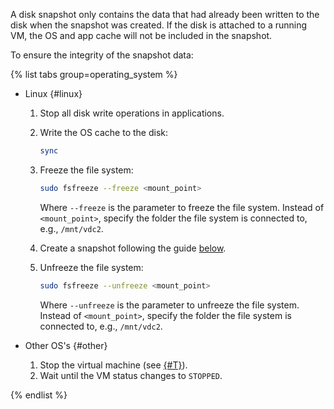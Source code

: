 A disk snapshot only contains the data that had already been written to the disk when the snapshot was created. If the disk is attached to a running VM, the OS and app cache will not be included in the snapshot.

To ensure the integrity of the snapshot data:

{% list tabs group=operating_system %}

- Linux {#linux}

   1. Stop all disk write operations in applications.

   1. Write the OS cache to the disk:

      ```bash
      sync
      ```

   1. Freeze the file system:

      ```bash
      sudo fsfreeze --freeze <mount_point>
      ```
      Where `--freeze` is the parameter to freeze the file system. Instead of `<mount_point>`, specify the folder the file system is connected to, e.g., `/mnt/vdc2`.

   1. Create a snapshot following the guide [below](#create).

   1. Unfreeze the file system:

      ```bash
      sudo fsfreeze --unfreeze <mount_point>
      ```
      Where `--unfreeze` is the parameter to unfreeze the file system. Instead of `<mount_point>`, specify the folder the file system is connected to, e.g., `/mnt/vdc2`.

- Other OS's {#other}

   1. Stop the virtual machine (see [{#T}](../../compute/operations/vm-control/vm-stop-and-start.md#stop)).
   1. Wait until the VM status changes to `STOPPED`.

{% endlist %}